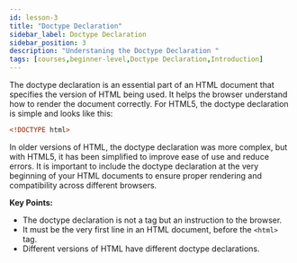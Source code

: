 ```yaml
---
id: lesson-3
title: "Doctype Declaration"
sidebar_label: Doctype Declaration 
sidebar_position: 3
description: "Understaning the Doctype Declaration "
tags: [courses,beginner-level,Doctype Declaration,Introduction]
---
```

 

The doctype declaration is an essential part of an HTML document that specifies the version of HTML being used. It helps the browser understand how to render the document correctly. For HTML5, the doctype declaration is simple and looks like this:

```html
<!DOCTYPE html>
```

In older versions of HTML, the doctype declaration was more complex, but with HTML5, it has been simplified to improve ease of use and reduce errors. It is important to include the doctype declaration at the very beginning of your HTML documents to ensure proper rendering and compatibility across different browsers.

**Key Points:**
- The doctype declaration is not a tag but an instruction to the browser.
- It must be the very first line in an HTML document, before the `<html>` tag.
- Different versions of HTML have different doctype declarations.

